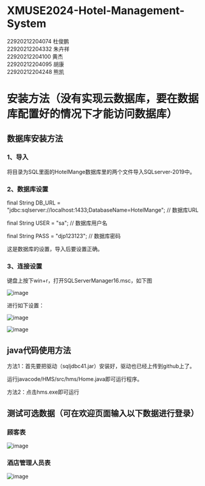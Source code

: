 # XMUSE2024-Hotel-Management-System
22920212204074   杜俊鹏<br>
22920212204332   朱卉祥<br>
22920212204100   黄杰<br>
22920212204095   胡康<br>
22920212204248   熊凯
# 安装方法（没有实现云数据库，要在数据库配置好的情况下才能访问数据库）
## 数据库安装方法
### 1、导入
将目录为SQL里面的HotelMange数据库里的两个文件导入SQLserver-2019中。
### 2、数据库设置
final String DB_URL = "jdbc:sqlserver://localhost:1433;DatabaseName=HotelMange"; // 数据库URL

final String USER = "sa"; // 数据库用户名

final String PASS = "djp123123"; // 数据库密码

这是数据库的设置，导入后要设置正确。
### 3、连接设置
键盘上按下win+r，打开SQLServerManager16.msc，如下图

![image](https://github.com/user-attachments/assets/9f949617-a851-4e64-9a1f-2515a8d07408)


进行如下设置：

![image](https://github.com/user-attachments/assets/5b3106e7-cd63-457f-9b47-4be265f2f10b)

![image](https://github.com/user-attachments/assets/2873de49-7d1d-466e-ad44-7217560e345a)

## java代码使用方法
方法1：首先要把驱动（sqljdbc41.jar）安装好，驱动也已经上传到github上了。

运行javacode/HMS/src/hms/Home.java即可运行程序。

方法2：点击hms.exe即可运行

## 测试可选数据（可在欢迎页面输入以下数据进行登录）
### 顾客表
![image](https://github.com/user-attachments/assets/19472481-5cac-4696-929f-80b7b64ce4f5)
### 酒店管理人员表
![image](https://github.com/user-attachments/assets/c4a9adbb-5f83-4d12-83c7-858383c10651)

